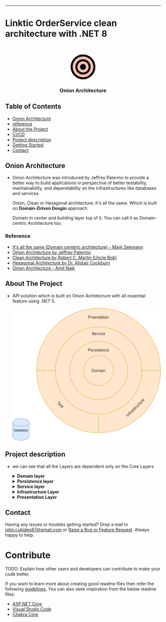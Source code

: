 
----
# Linktic OrderService clean architecture with .NET 8


<br />
<p align="center">
  <a href="#">
    <img src="READMEDoc/img/OnionArchitecture_icon.png" alt="Logo" width="80" height="80">
  </a>

  <h3 align="center">Onion Architecture</h3>
  
  <!-- TABLE OF CONTENTS -->
## Table of Contents

* [Onion Architecture](#Onion-Architecture)
* [reference](#reference)
* [About the Project](#about-the-project)
* [CI/CD](#CI/CD)
* [Project description](#project-description)
  <!-- * [Built With](#built-with) -->
* [Getting Started](#getting-started)
* [Contact](#contact)
<!-- * [Acknowledgements](#acknowledgements) -->

## Onion Architecture

- Onion Architecture was introduced by Jeffrey Palermo to provide a better way to build         applications in perspective of better testability, maintainability, and dependability on the infrastructures like databases and services

    Onion, Clean or Hexagonal architecture: it's all the same. Which is built on **Domain-Driven Desgin** approach.

    Domain in center and building layer top of it. You can call it as Domain-centric Architecture too.

### Reference
* [It's all the same (Domain centeric architecture) - Mark Seemann](https://blog.ploeh.dk/2013/12/03/layers-onions-ports-adapters-its-all-the-same/)
* [Onion Architecture by Jeffrey Palermo](https://jeffreypalermo.com/2008/07/the-onion-architecture-part-1/)
* [Clean Architecture by Robert C. Martin (Uncle Bob)
](https://blog.cleancoder.com/uncle-bob/2012/08/13/the-clean-architecture.html)
* [Hexagonal Architecture by Dr. Alistair Cockburn](https://alistair.cockburn.us/hexagonal+architecture)
* [Onion Architecture - Amit Naik](https://marketplace.visualstudio.com/items?itemName=AmitNaik.OnionArchitecture)

## About The Project

<!-- [![Product Name Screen Shot][product-screenshot]](https://example.com) -->

- API solution which is built on Onion Architecture with all essential feature using .NET 5.

    ![image](READMEDoc/img/OnionArchitecture.png)

## Project description

- we can see that all the Layers are dependent only on the Core Layers

    <details>
    <summary><b>Domain layer</b></summary>
    <p>
        Domain Layers (Core layer) is implemented in center and never depends on any other layer. Therefore, what we do is that we create interfaces to Persistence layer and these interfaces get implemented in the external layers. This is also known and DIP or Dependency Inversion Principle
    </p>
    </details>
    <details>
    <summary><b>Persistence layer</b></summary>
    <p>
        In Persistence layer where we implement reposistory design pattern. In our project, we have implement Entityframework which already implements a repository design pattern. DbContext will be UoW (Unit of Work) and each DbSet is the repository. This interacts with our database using dataproviders
    </p>
    </details>
    <details>
    <summary><b>Service layer</b></summary>
    <p>
        Service layer (or also called as Application layer) where we can implement business logic. For OLAP/OLTP process, we can implement CQRS design pattern. In our project, we have implemented CQRS design pattern on top of Mediator design pattern via MediatR libraries
    </p>
    <p>In case you want to implement email feature logic, we define an IMailService in the Service Layer.
    Using DIP, it is easily possible to switch the implementations. This helps build scalable applications.
    </p>
    </details>
    <details>
    <summary><b>Infrastructure Layer</b></summary>
    <p>
        In this layer, we add our third party libraries like JWT Tokens Authentication or Serilog for logging, etc. so that all the third libraries will be in one place. In our project, we have implemented almost all important libraries, you can plug & play (add/remove) based on your project requirement in StartUp.cs file.
    </p>
    </details>
    <details>
    <summary><b>Presentation Layer</b></summary>
    <p>
        This can be WebApi or UI.
    </p>
    </details>

<!--
## CI/CD
- In the develop Branch i created a custom continuos integrations (CI) and continuos deployment (CD)  workflow in Github Actions.

    This workflow Build, test and deploy the API solution.

    This workflow contains following features. 

    - [x] App Settings Variable Substitution Identity Connection
    - [x] Build Solution
    - [x] Publish Solution
    - [x] Run Test
    - [x] Upload Artifact for deployment job
    - [x] Deploy Entity Framework Migration IdentityContext (test-api-database.database.windows.net)
    - [x] Deploy Entity Framework Migration ApplicationDbContext (test-api-database.database.windows.net)
    - [x] Deploy To Azure Web App [Here you can sing up and testing API](https://appserviceapijc.azurewebsites.net/OpenAPI/index.html)
        ![image](READMEDoc/img/CI-CD.png)
    - Build
        ![image](READMEDoc/img/CI-CD-Build.png)

    - Deploy
        ![image](READMEDoc/img/CI-CD-Deploy.png)






## Getting Started

### Step 1: Clone this Repository and start solution in visual studio
- Run   
```sh
        $ git clone https://github.com/JohnCubides/Test.Weelo.git
        $ cd Test.Weelo/
        $ start Test.Weelo.sln
```


### Step 2: Project is ready
- 
    ![image](READMEDoc/img/Step2.png)

### Step 3: Configure connection string in appsettings.json

- Make sure to connect proper database

    ```json
    "ConnectionStrings": {
        "ApplpicationWeeloConn": "#{ConnectionString--ApiDb}#",
        "IdentityConnection": "#{ConnectionString--ApiDb}#"
    },
    ```

    and connect to logging in DB or proer path

    ```diff
    "Serilog": {
        "MinimumLevel": "Information",
        "WriteTo": [
        {
            "Name": "RollingFile",
            "Args": {
    --          "pathFormat": "D:\\Logs\\log-{Date}.log",
            "outputTemplate": "{Timestamp:yyyy-MM-dd HH:mm:ss.fff zzz} [{Level}] {Message}{NewLine}{Exception}"
            }
        },
        {
            "Name": "MSSqlServer",
            "Args": {
    --          "connectionString": "Data Source=(local)\\sqlexpress01;Initial Catalog=OnionDb;Integrated Security=True",
            "sinkOptionsSection": {
                "tableName": "Logs",
                "schemaName": "EventLogging",
                "autoCreateSqlTable": true
            },
            "restrictedToMinimumLevel": "Warning"
            }
        }
        ],
        "Properties": {
        "Application": "Onion Architecture application"
        }
    },
    ```

### Step 4: Run Migrations in Microsoft SQL Server)

- For running migration:
 
  + Option 1: Using Package Manager Console:
    + Open Package Manager Console, select *Test.Weelo.Persistence* as Default Project
    + Run these commands:
      ```sh
      PM> update-database -Context ApplicationDbContext 
      PM> update-database -Context IdentityContext 
      ```

    ![Migration](READMEDoc/img/Step4.png)

 + Option 2: Using dotnet cli:
    + Install **dotnet-ef** cli:
      ```
      dotnet tool install --global dotnet-ef --version="5.1"
      ```
    + Navigate to [Test.Weelo](https://github.com/JohnCubides/Test.Weelo/tree/develop_task/Test.Weelo/Test.Weelo/) and run these commands:
      ```
      $ dotnet ef database update --context ApplicationDbContext 
      $ dotnet ef database update --context IdentityContext 
      ```
### Step 5: Run unit test

- Choose *"Test-Test Explorer"* on the visual studio, or press *(Ctrl+E, T)*
    ![Migration](READMEDoc/img/Step5.png)
- Run All Test in View or pres *(Ctrl+R, A)*
![Migration](READMEDoc/img/Step5-1.png)


### Step 6: Build and run application

- Health check UI

   Navigate to Health Checks UI https://localhost:44356/healthcheck-ui and make sure everything is green.

   ** Change port number according to your application

    ![image](READMEDoc/img/Step6.png)

- Swagger UI

    Swagger UI https://localhost:44356/OpenAPI/index.html

    ** Change port number according to your application

    ![image](READMEDoc/img/Step6-1.png)
    + Sing up

        ![image](READMEDoc/img/Register-1.png)

    + Response
        ![image](READMEDoc/img/Register-2.png)

    + Cofirm your account 
        ![image](READMEDoc/img/Register-3.png)
    + You can now use the /api/Account/authenticate
    ```json
        {
            "email": "jperez@example.com",
            "password": "*/Jperez123/*"
        }
    ```

    + Using the token in response
    ```json
        {
            "succeeded": true,
            "message": "Authenticated jperez",
            "errors": null,
            "data": {
                "id": "caa32e68-31da-49fc-ba39-1816ccd9fadf",
                "userName": "jperez",
                "email": "jperez@example.com",
                "roles": [
                "Basic"
                ],
                "isVerified": true,
                "jwToken": "eyJhbGciOiJIUzI1NiIsInR5cCI6IkpXVCJ9.eyJzdWIiOiJqcGVyZXoiLCJqdGkiOiIwOTBiYzhmOC1mODA4LTQxODgtYjgzZC1mYTU0ZTdlYmY1MDkiLCJlbWFpbCI6ImpwZXJlekBleGFtcGxlLmNvbSIsInVpZCI6ImNhYTMyZTY4LTMxZGEtNDlmYy1iYTM5LTE4MTZjY2Q5ZmFkZiIsImlwIjoiMTkyLjE2OC4xMzcuMSIsInJvbGVzIjoiQmFzaWMiLCJleHAiOjE2NDIwNTIzNTAsImlzcyI6IklkZW50aXR5IiwiYXVkIjoiSWRlbnRpdHlVc2VyIn0.34zY4mGefMRFPI--_D7OoWHfP3GziAAXmV5CiKCht8s",
                "refreshToken": "096CAD644CAB5334D07D471498A81B0DE8F81AE851BBD4F54A20D15DF15502FE1CAC5943B3100DEC"
            }
            }
    ```
    + Ussing Token in Authorize 
    ![image](READMEDoc/img/Authentication-1.png)

    + you can now use the endpoints
        ![image](READMEDoc/img/Authentication-2.png)
        -->
## Contact

Having any issues or troubles getting started? Drop a mail to john.cubides87@gmail.com or [Raise a Bug or Feature Request](https://github.com/JohnCubides/Test.Weelo/issues/new). Always happy to help.


# Contribute
TODO: Explain how other users and developers can contribute to make your code better. 

If you want to learn more about creating good readme files then refer the following [guidelines](https://docs.microsoft.com/en-us/azure/devops/repos/git/create-a-readme?view=azure-devops). You can also seek inspiration from the below readme files:
- [ASP.NET Core](https://github.com/aspnet/Home)
- [Visual Studio Code](https://github.com/Microsoft/vscode)
- [Chakra Core](https://github.com/Microsoft/ChakraCore)
